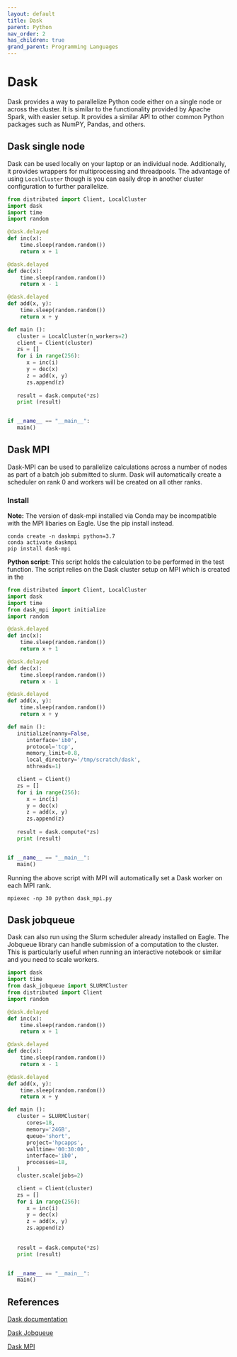 ```yaml
---
layout: default
title: Dask
parent: Python
nav_order: 2
has_children: true
grand_parent: Programming Languages
---
```



# Dask
Dask provides a way to parallelize Python code either on a single node or across the cluster. It is similar to the functionality provided by Apache Spark, with easier setup. It provides a similar API to other common Python packages such as NumPY, Pandas, and others. 

## Dask single node
Dask can be used locally on your laptop or an individual node. Additionally, it provides wrappers for multiprocessing and threadpools. The advantage of using `LocalCluster` though is you can easily drop in another cluster configuration to further parallelize. 

```python
from distributed import Client, LocalCluster
import dask
import time
import random 

@dask.delayed
def inc(x):
    time.sleep(random.random())
    return x + 1

@dask.delayed
def dec(x):
    time.sleep(random.random())
    return x - 1

@dask.delayed
def add(x, y):
    time.sleep(random.random())
    return x + y

def main ():
   cluster = LocalCluster(n_workers=2)
   client = Client(cluster)
   zs = []
   for i in range(256):
      x = inc(i)
      y = dec(x)
      z = add(x, y)
      zs.append(z)
   
   result = dask.compute(*zs)
   print (result)


if __name__ == "__main__":
   main()
```

## Dask MPI
Dask-MPI can be used to parallelize calculations across a number of nodes as part of a batch job submitted to slurm. Dask will automatically create a scheduler on rank 0 and workers will be created on all other ranks. 

### Install
**Note:** The version of dask-mpi installed via Conda may be incompatible with the MPI libaries on Eagle. Use the pip install instead. 

```
conda create -n daskmpi python=3.7
conda activate daskmpi
pip install dask-mpi
```

**Python script**: This script holds the calculation to be performed in the test function. The script relies on the Dask cluster setup on MPI which is created in the 
```python
from distributed import Client, LocalCluster
import dask
import time
from dask_mpi import initialize
import random 

@dask.delayed
def inc(x):
    time.sleep(random.random())
    return x + 1

@dask.delayed
def dec(x):
    time.sleep(random.random())
    return x - 1

@dask.delayed
def add(x, y):
    time.sleep(random.random())
    return x + y

def main ():
   initialize(nanny=False,
      interface='ib0',
      protocol='tcp',
      memory_limit=0.8,
      local_directory='/tmp/scratch/dask',
      nthreads=1)

   client = Client()
   zs = []
   for i in range(256):
      x = inc(i)
      y = dec(x)
      z = add(x, y)
      zs.append(z)
   
   result = dask.compute(*zs)
   print (result)


if __name__ == "__main__":
   main()
```

Running the above script with MPI will automatically set a Dask worker on each MPI rank. 
```shell
mpiexec -np 30 python dask_mpi.py
```

## Dask jobqueue
Dask can also run using the Slurm scheduler already installed on Eagle. The Jobqueue library can handle submission of a computation to the cluster. This is particularly useful when running an interactive notebook or similar and you need to scale workers. 

```python
import dask
import time
from dask_jobqueue import SLURMCluster
from distributed import Client
import random 

@dask.delayed
def inc(x):
    time.sleep(random.random())
    return x + 1

@dask.delayed
def dec(x):
    time.sleep(random.random())
    return x - 1

@dask.delayed
def add(x, y):
    time.sleep(random.random())
    return x + y

def main ():
   cluster = SLURMCluster(
      cores=18,
      memory='24GB',
      queue='short',
      project='hpcapps',
      walltime='00:30:00',
      interface='ib0',
      processes=18,
   )
   cluster.scale(jobs=2)

   client = Client(cluster)
   zs = []
   for i in range(256):
      x = inc(i)
      y = dec(x)
      z = add(x, y)
      zs.append(z)
   
  
   result = dask.compute(*zs)
   print (result)


if __name__ == "__main__":
   main()

```

## References
[Dask documentation](https://docs.dask.org/en/latest/)

[Dask Jobqueue](https://jobqueue.dask.org/en/latest/)

[Dask MPI](http://mpi.dask.org/en/latest/)